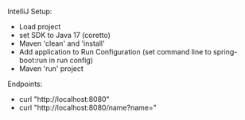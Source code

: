 IntelliJ Setup:
- Load project 
- set SDK to Java 17 (coretto)
- Maven 'clean' and 'install'
- Add application to Run Configuration (set command line to spring-boot:run in run config)
- Maven 'run' project

Endpoints:
- curl "http://localhost:8080"
- curl "http://localhost:8080/name?name=<NAME>"